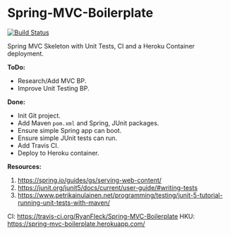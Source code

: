 # Spring-MVC-Boilerplate

[![Build Status](https://travis-ci.org/RyanFleck/Spring-MVC-Boilerplate.svg?branch=master)](https://travis-ci.org/RyanFleck/Spring-MVC-Boilerplate)

Spring MVC Skeleton with Unit Tests, CI and a Heroku Container deployment.

**ToDo:**

- Research/Add MVC BP.
- Improve Unit Testing BP.

**Done:**

- Init Git project.
- Add Maven `pom.xml` and Spring, JUnit packages.
- Ensure simple Spring app can boot.
- Ensure simple JUnit tests can run.
- Add Travis CI.
- Deploy to Heroku container.

**Resources:**

1. <https://spring.io/guides/gs/serving-web-content/>
1. <https://junit.org/junit5/docs/current/user-guide/#writing-tests>
1. <https://www.petrikainulainen.net/programming/testing/junit-5-tutorial-running-unit-tests-with-maven/>

CI:  <https://travis-ci.org/RyanFleck/Spring-MVC-Boilerplate>
HKU: <https://spring-mvc-boilerplate.herokuapp.com/>
